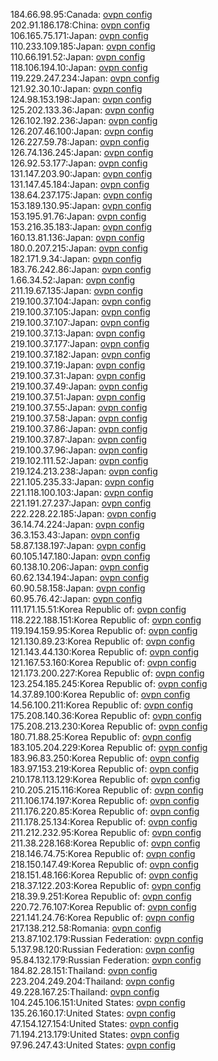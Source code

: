 184.66.98.95:Canada: [ovpn config](vpn/184_66_98_95.ovpn)  
202.91.186.178:China: [ovpn config](vpn/202_91_186_178.ovpn)  
106.165.75.171:Japan: [ovpn config](vpn/106_165_75_171.ovpn)  
110.233.109.185:Japan: [ovpn config](vpn/110_233_109_185.ovpn)  
110.66.191.52:Japan: [ovpn config](vpn/110_66_191_52.ovpn)  
118.106.194.10:Japan: [ovpn config](vpn/118_106_194_10.ovpn)  
119.229.247.234:Japan: [ovpn config](vpn/119_229_247_234.ovpn)  
121.92.30.10:Japan: [ovpn config](vpn/121_92_30_10.ovpn)  
124.98.153.198:Japan: [ovpn config](vpn/124_98_153_198.ovpn)  
125.202.133.36:Japan: [ovpn config](vpn/125_202_133_36.ovpn)  
126.102.192.236:Japan: [ovpn config](vpn/126_102_192_236.ovpn)  
126.207.46.100:Japan: [ovpn config](vpn/126_207_46_100.ovpn)  
126.227.59.78:Japan: [ovpn config](vpn/126_227_59_78.ovpn)  
126.74.136.245:Japan: [ovpn config](vpn/126_74_136_245.ovpn)  
126.92.53.177:Japan: [ovpn config](vpn/126_92_53_177.ovpn)  
131.147.203.90:Japan: [ovpn config](vpn/131_147_203_90.ovpn)  
131.147.45.184:Japan: [ovpn config](vpn/131_147_45_184.ovpn)  
138.64.237.175:Japan: [ovpn config](vpn/138_64_237_175.ovpn)  
153.189.130.95:Japan: [ovpn config](vpn/153_189_130_95.ovpn)  
153.195.91.76:Japan: [ovpn config](vpn/153_195_91_76.ovpn)  
153.216.35.183:Japan: [ovpn config](vpn/153_216_35_183.ovpn)  
160.13.81.136:Japan: [ovpn config](vpn/160_13_81_136.ovpn)  
180.0.207.215:Japan: [ovpn config](vpn/180_0_207_215.ovpn)  
182.171.9.34:Japan: [ovpn config](vpn/182_171_9_34.ovpn)  
183.76.242.86:Japan: [ovpn config](vpn/183_76_242_86.ovpn)  
1.66.34.52:Japan: [ovpn config](vpn/1_66_34_52.ovpn)  
211.19.67.135:Japan: [ovpn config](vpn/211_19_67_135.ovpn)  
219.100.37.104:Japan: [ovpn config](vpn/219_100_37_104.ovpn)  
219.100.37.105:Japan: [ovpn config](vpn/219_100_37_105.ovpn)  
219.100.37.107:Japan: [ovpn config](vpn/219_100_37_107.ovpn)  
219.100.37.13:Japan: [ovpn config](vpn/219_100_37_13.ovpn)  
219.100.37.177:Japan: [ovpn config](vpn/219_100_37_177.ovpn)  
219.100.37.182:Japan: [ovpn config](vpn/219_100_37_182.ovpn)  
219.100.37.19:Japan: [ovpn config](vpn/219_100_37_19.ovpn)  
219.100.37.31:Japan: [ovpn config](vpn/219_100_37_31.ovpn)  
219.100.37.49:Japan: [ovpn config](vpn/219_100_37_49.ovpn)  
219.100.37.51:Japan: [ovpn config](vpn/219_100_37_51.ovpn)  
219.100.37.55:Japan: [ovpn config](vpn/219_100_37_55.ovpn)  
219.100.37.58:Japan: [ovpn config](vpn/219_100_37_58.ovpn)  
219.100.37.86:Japan: [ovpn config](vpn/219_100_37_86.ovpn)  
219.100.37.87:Japan: [ovpn config](vpn/219_100_37_87.ovpn)  
219.100.37.96:Japan: [ovpn config](vpn/219_100_37_96.ovpn)  
219.102.111.52:Japan: [ovpn config](vpn/219_102_111_52.ovpn)  
219.124.213.238:Japan: [ovpn config](vpn/219_124_213_238.ovpn)  
221.105.235.33:Japan: [ovpn config](vpn/221_105_235_33.ovpn)  
221.118.100.103:Japan: [ovpn config](vpn/221_118_100_103.ovpn)  
221.191.27.237:Japan: [ovpn config](vpn/221_191_27_237.ovpn)  
222.228.22.185:Japan: [ovpn config](vpn/222_228_22_185.ovpn)  
36.14.74.224:Japan: [ovpn config](vpn/36_14_74_224.ovpn)  
36.3.153.43:Japan: [ovpn config](vpn/36_3_153_43.ovpn)  
58.87.138.197:Japan: [ovpn config](vpn/58_87_138_197.ovpn)  
60.105.147.180:Japan: [ovpn config](vpn/60_105_147_180.ovpn)  
60.138.10.206:Japan: [ovpn config](vpn/60_138_10_206.ovpn)  
60.62.134.194:Japan: [ovpn config](vpn/60_62_134_194.ovpn)  
60.90.58.158:Japan: [ovpn config](vpn/60_90_58_158.ovpn)  
60.95.76.42:Japan: [ovpn config](vpn/60_95_76_42.ovpn)  
111.171.15.51:Korea Republic of: [ovpn config](vpn/111_171_15_51.ovpn)  
118.222.188.151:Korea Republic of: [ovpn config](vpn/118_222_188_151.ovpn)  
119.194.159.95:Korea Republic of: [ovpn config](vpn/119_194_159_95.ovpn)  
121.130.89.23:Korea Republic of: [ovpn config](vpn/121_130_89_23.ovpn)  
121.143.44.130:Korea Republic of: [ovpn config](vpn/121_143_44_130.ovpn)  
121.167.53.160:Korea Republic of: [ovpn config](vpn/121_167_53_160.ovpn)  
121.173.200.227:Korea Republic of: [ovpn config](vpn/121_173_200_227.ovpn)  
123.254.185.245:Korea Republic of: [ovpn config](vpn/123_254_185_245.ovpn)  
14.37.89.100:Korea Republic of: [ovpn config](vpn/14_37_89_100.ovpn)  
14.56.100.211:Korea Republic of: [ovpn config](vpn/14_56_100_211.ovpn)  
175.208.140.36:Korea Republic of: [ovpn config](vpn/175_208_140_36.ovpn)  
175.208.213.230:Korea Republic of: [ovpn config](vpn/175_208_213_230.ovpn)  
180.71.88.25:Korea Republic of: [ovpn config](vpn/180_71_88_25.ovpn)  
183.105.204.229:Korea Republic of: [ovpn config](vpn/183_105_204_229.ovpn)  
183.96.83.250:Korea Republic of: [ovpn config](vpn/183_96_83_250.ovpn)  
183.97.153.219:Korea Republic of: [ovpn config](vpn/183_97_153_219.ovpn)  
210.178.113.129:Korea Republic of: [ovpn config](vpn/210_178_113_129.ovpn)  
210.205.215.116:Korea Republic of: [ovpn config](vpn/210_205_215_116.ovpn)  
211.106.174.197:Korea Republic of: [ovpn config](vpn/211_106_174_197.ovpn)  
211.176.220.85:Korea Republic of: [ovpn config](vpn/211_176_220_85.ovpn)  
211.178.25.134:Korea Republic of: [ovpn config](vpn/211_178_25_134.ovpn)  
211.212.232.95:Korea Republic of: [ovpn config](vpn/211_212_232_95.ovpn)  
211.38.228.168:Korea Republic of: [ovpn config](vpn/211_38_228_168.ovpn)  
218.146.74.75:Korea Republic of: [ovpn config](vpn/218_146_74_75.ovpn)  
218.150.147.49:Korea Republic of: [ovpn config](vpn/218_150_147_49.ovpn)  
218.151.48.166:Korea Republic of: [ovpn config](vpn/218_151_48_166.ovpn)  
218.37.122.203:Korea Republic of: [ovpn config](vpn/218_37_122_203.ovpn)  
218.39.9.251:Korea Republic of: [ovpn config](vpn/218_39_9_251.ovpn)  
220.72.76.107:Korea Republic of: [ovpn config](vpn/220_72_76_107.ovpn)  
221.141.24.76:Korea Republic of: [ovpn config](vpn/221_141_24_76.ovpn)  
217.138.212.58:Romania: [ovpn config](vpn/217_138_212_58.ovpn)  
213.87.102.179:Russian Federation: [ovpn config](vpn/213_87_102_179.ovpn)  
5.137.98.120:Russian Federation: [ovpn config](vpn/5_137_98_120.ovpn)  
95.84.132.179:Russian Federation: [ovpn config](vpn/95_84_132_179.ovpn)  
184.82.28.151:Thailand: [ovpn config](vpn/184_82_28_151.ovpn)  
223.204.249.204:Thailand: [ovpn config](vpn/223_204_249_204.ovpn)  
49.228.167.25:Thailand: [ovpn config](vpn/49_228_167_25.ovpn)  
104.245.106.151:United States: [ovpn config](vpn/104_245_106_151.ovpn)  
135.26.160.17:United States: [ovpn config](vpn/135_26_160_17.ovpn)  
47.154.127.154:United States: [ovpn config](vpn/47_154_127_154.ovpn)  
71.194.213.179:United States: [ovpn config](vpn/71_194_213_179.ovpn)  
97.96.247.43:United States: [ovpn config](vpn/97_96_247_43.ovpn)  
